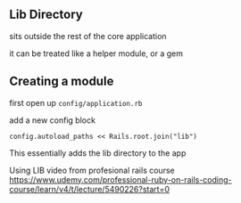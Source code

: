 ## Lib Directory

sits outside the rest of the core application

it can be treated like a helper module, or a gem



## Creating a module

first open up ```config/application.rb```

add a new config block

```config.autoload_paths << Rails.root.join("lib")```

This essentially adds the lib directory to the app


Using LIB video from profesional rails course
https://www.udemy.com/professional-ruby-on-rails-coding-course/learn/v4/t/lecture/5490226?start=0
